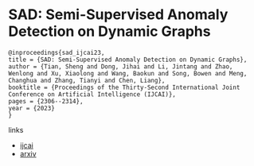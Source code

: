 # SAD: Semi-Supervised Anomaly Detection on Dynamic Graphs

```
@inproceedings{sad_ijcai23,
title = {SAD: Semi-Supervised Anomaly Detection on Dynamic Graphs},
author = {Tian, Sheng and Dong, Jihai and Li, Jintang and Zhao, Wenlong and Xu, Xiaolong and Wang, Baokun and Song, Bowen and Meng, Changhua and Zhang, Tianyi and Chen, Liang},
booktitle = {Proceedings of the Thirty-Second International Joint Conference on Artificial Intelligence (IJCAI)},
pages = {2306--2314},
year = {2023}
}
```

links
- [ijcai](https://www.ijcai.org/proceedings/2023/256)
- [arxiv](https://arxiv.org/abs/2305.13573)
